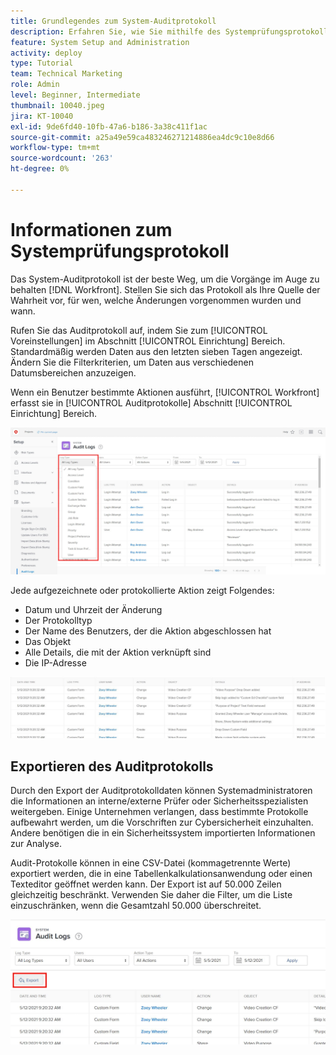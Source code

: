 ```yaml
---
title: Grundlegendes zum System-Auditprotokoll
description: Erfahren Sie, wie Sie mithilfe des Systemprüfungsprotokolls überprüfen können, wann Änderungen vorgenommen wurden und wann Artikel bearbeitet werden.
feature: System Setup and Administration
activity: deploy
type: Tutorial
team: Technical Marketing
role: Admin
level: Beginner, Intermediate
thumbnail: 10040.jpeg
jira: KT-10040
exl-id: 9de6fd40-10fb-47a6-b186-3a38c411f1ac
source-git-commit: a25a49e59ca483246271214886ea4dc9c10e8d66
workflow-type: tm+mt
source-wordcount: '263'
ht-degree: 0%

---
```


# Informationen zum Systemprüfungsprotokoll

Das System-Auditprotokoll ist der beste Weg, um die Vorgänge im Auge zu behalten [!DNL Workfront]. Stellen Sie sich das Protokoll als Ihre Quelle der Wahrheit vor, für wen, welche Änderungen vorgenommen wurden und wann.

Rufen Sie das Auditprotokoll auf, indem Sie zum [!UICONTROL Voreinstellungen] im Abschnitt [!UICONTROL Einrichtung] Bereich. Standardmäßig werden Daten aus den letzten sieben Tagen angezeigt. Ändern Sie die Filterkriterien, um Daten aus verschiedenen Datumsbereichen anzuzeigen.

Wenn ein Benutzer bestimmte Aktionen ausführt, [!UICONTROL Workfront] erfasst sie in [!UICONTROL Auditprotokolle] Abschnitt [!UICONTROL Einrichtung] Bereich.

![[!UICONTROL Protokolltyp] Dropdown-Menü auf der [!UICONTROL Auditprotokolle] Seite in [!UICONTROL Einrichtung]](assets/admin-fund-audit-log-1.png)

Jede aufgezeichnete oder protokollierte Aktion zeigt Folgendes:

* Datum und Uhrzeit der Änderung
* Der Protokolltyp
* Der Name des Benutzers, der die Aktion abgeschlossen hat
* Das Objekt
* Alle Details, die mit der Aktion verknüpft sind
* Die IP-Adresse

![[!UICONTROL Auditprotokoll] Liste](assets/admin-fund-audit-log-2.JPG)

## Exportieren des Auditprotokolls

Durch den Export der Auditprotokolldaten können Systemadministratoren die Informationen an interne/externe Prüfer oder Sicherheitsspezialisten weitergeben. Einige Unternehmen verlangen, dass bestimmte Protokolle aufbewahrt werden, um die Vorschriften zur Cybersicherheit einzuhalten. Andere benötigen die in ein Sicherheitssystem importierten Informationen zur Analyse.

Audit-Protokolle können in eine CSV-Datei (kommagetrennte Werte) exportiert werden, die in eine Tabellenkalkulationsanwendung oder einen Texteditor geöffnet werden kann. Der Export ist auf 50.000 Zeilen gleichzeitig beschränkt. Verwenden Sie daher die Filter, um die Liste einzuschränken, wenn die Gesamtzahl 50.000 überschreitet.

![[!UICONTROL Export] Schaltfläche auf [!UICONTROL Auditprotokolle] page](assets/admin-fund-audit-log-3.png)

<!---
learn more URLs
Audit logs
Managing audit logs
--->
